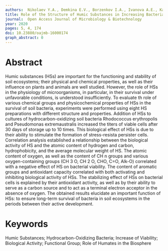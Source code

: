```yaml
---
authors:  Nikolaev Y.A., Demkina E.V., Borzenkov I.A., Ivanova A.E., Kanapatsky T.A., Konstantinov A.I., Volikov A.B., Perminova I.V., El-Registan G.I. 
title: Role of the Structure of Humic Substances in Increasing Bacterial Survival
journal:  Open Access Journal of Microbiology & Biotechnology
year: 2020
pages: 5, 4, 174
doi: 10.23880/oajmb-16000174
graph_abstract: 0
---
```



# Abstract

Humic substances (HSs) are important for the functioning and stability of soil ecosystems; their physical and chemical properties, as well as their influence on plants and animals are well studied. However, the role of HSs in the physiology of microorganisms, in particular, in their survival under unfavorable conditions, is understood insufficiently. To evaluate th role of various chemical groups and physicochemical properties of HSs in the survival of soil bacteria, experiments were performed using eight HS preparations with different structure and properties. Addition of HSs to cultures of hydrocarbon-oxidizing soil bacteria Rhodococcus erythropolis and Pseudomonas extremaustralis increased the titers of viable cells after 30 days of storage up to 10 times. This biological effect of HSs is due to their ability to stimulate the formation of stress-resista persister cells. Correlation analysis established a relationship between the biological activity of HS and the atomic content of hydrogen and carbon, hydrophobicity, and the average molecular weight of HS. The atomic content of oxygen, as well as the content of CH n groups and various oxygen-containing groups (CH 3 O, CH 2 O, CHO, C=O, Alk-O) correlated with a negative effect of HS on bacterial viability. The content of aromatic groups and antioxidant capacity correlated with both activating and inhibiting biological activity of HSs. The stabilizing effect of HSs on bacterial cells is explained by their antioxidant activity, as well as by their ability to serve as a carbon source and to act as a terminal electron acceptor in the absence of oxygen. The obtained results elucidate an important function of HSs: to ensure long-term survival of bacteria in soil ecosystems in the periods between their active development.

# Keywords

Humic Substances; Hydrocarbon-Oxidizing Bacteria; Increase of Viability; Biological Activity; Functional Group; Role of Humates in the Biosphere